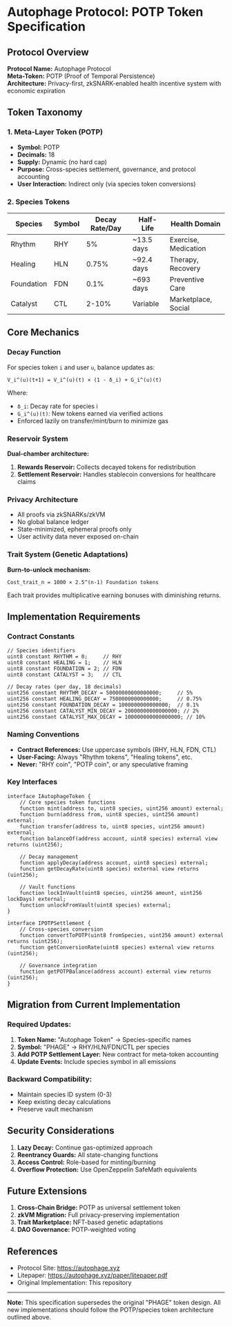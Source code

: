 # Autophage Protocol: POTP Token Specification

## Protocol Overview

**Protocol Name:** Autophage Protocol  
**Meta-Token:** POTP (Proof of Temporal Persistence)  
**Architecture:** Privacy-first, zkSNARK-enabled health incentive system with economic expiration

## Token Taxonomy

### 1. Meta-Layer Token (POTP)

- **Symbol:** POTP
- **Decimals:** 18
- **Supply:** Dynamic (no hard cap)
- **Purpose:** Cross-species settlement, governance, and protocol accounting
- **User Interaction:** Indirect only (via species token conversions)

### 2. Species Tokens

| Species    | Symbol | Decay Rate/Day | Half-Life    | Health Domain              |
|------------|--------|----------------|--------------|----------------------------|
| Rhythm     | RHY    | 5%             | ~13.5 days   | Exercise, Medication       |
| Healing    | HLN    | 0.75%          | ~92.4 days   | Therapy, Recovery          |
| Foundation | FDN    | 0.1%           | ~693 days    | Preventive Care            |
| Catalyst   | CTL    | 2-10%          | Variable     | Marketplace, Social        |

## Core Mechanics

### Decay Function

For species token `i` and user `u`, balance updates as:

```
V_i^(u)(t+1) = V_i^(u)(t) × (1 - δ_i) + G_i^(u)(t)
```

Where:
- `δ_i`: Decay rate for species i
- `G_i^(u)(t)`: New tokens earned via verified actions
- Enforced lazily on transfer/mint/burn to minimize gas

### Reservoir System

**Dual-chamber architecture:**
1. **Rewards Reservoir:** Collects decayed tokens for redistribution
2. **Settlement Reservoir:** Handles stablecoin conversions for healthcare claims

### Privacy Architecture

- All proofs via zkSNARKs/zkVM
- No global balance ledger
- State-minimized, ephemeral proofs only
- User activity data never exposed on-chain

### Trait System (Genetic Adaptations)

**Burn-to-unlock mechanism:**
```
Cost_trait_n = 1000 × 2.5^(n-1) Foundation tokens
```

Each trait provides multiplicative earning bonuses with diminishing returns.

## Implementation Requirements

### Contract Constants

```solidity
// Species identifiers
uint8 constant RHYTHM = 0;     // RHY
uint8 constant HEALING = 1;    // HLN
uint8 constant FOUNDATION = 2; // FDN
uint8 constant CATALYST = 3;   // CTL

// Decay rates (per day, 18 decimals)
uint256 constant RHYTHM_DECAY = 50000000000000000;     // 5%
uint256 constant HEALING_DECAY = 7500000000000000;     // 0.75%
uint256 constant FOUNDATION_DECAY = 1000000000000000;  // 0.1%
uint256 constant CATALYST_MIN_DECAY = 20000000000000000; // 2%
uint256 constant CATALYST_MAX_DECAY = 100000000000000000; // 10%
```

### Naming Conventions

- **Contract References:** Use uppercase symbols (RHY, HLN, FDN, CTL)
- **User-Facing:** Always "Rhythm tokens", "Healing tokens", etc.
- **Never:** "RHY coin", "POTP coin", or any speculative framing

### Key Interfaces

```solidity
interface IAutophageToken {
    // Core species token functions
    function mint(address to, uint8 species, uint256 amount) external;
    function burn(address from, uint8 species, uint256 amount) external;
    function transfer(address to, uint8 species, uint256 amount) external;
    function balanceOf(address account, uint8 species) external view returns (uint256);
    
    // Decay management
    function applyDecay(address account, uint8 species) external;
    function getDecayRate(uint8 species) external view returns (uint256);
    
    // Vault functions
    function lockInVault(uint8 species, uint256 amount, uint256 lockDays) external;
    function unlockFromVault(uint8 species) external;
}

interface IPOTPSettlement {
    // Cross-species conversion
    function convertToPOTP(uint8 fromSpecies, uint256 amount) external returns (uint256);
    function getConversionRate(uint8 species) external view returns (uint256);
    
    // Governance integration
    function getPOTPBalance(address account) external view returns (uint256);
}
```

## Migration from Current Implementation

### Required Updates:

1. **Token Name:** "Autophage Token" → Species-specific names
2. **Symbol:** "PHAGE" → RHY/HLN/FDN/CTL per species
3. **Add POTP Settlement Layer:** New contract for meta-token accounting
4. **Update Events:** Include species symbol in all emissions

### Backward Compatibility:

- Maintain species ID system (0-3)
- Keep existing decay calculations
- Preserve vault mechanism

## Security Considerations

1. **Lazy Decay:** Continue gas-optimized approach
2. **Reentrancy Guards:** All state-changing functions
3. **Access Control:** Role-based for minting/burning
4. **Overflow Protection:** Use OpenZeppelin SafeMath equivalents

## Future Extensions

1. **Cross-Chain Bridge:** POTP as universal settlement token
2. **zkVM Migration:** Full privacy-preserving implementation
3. **Trait Marketplace:** NFT-based genetic adaptations
4. **DAO Governance:** POTP-weighted voting

## References

- Protocol Site: https://autophage.xyz
- Litepaper: https://autophage.xyz/paper/litepaper.pdf
- Original Implementation: This repository

---

**Note:** This specification supersedes the original "PHAGE" token design. All new implementations should follow the POTP/species token architecture outlined above.